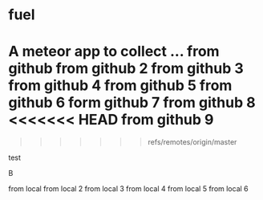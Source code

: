 # fuel
A meteor app to collect ...
from github
from github 2
from github 3
from github 4
from github 5
from github 6
form github 7
from github 8
<<<<<<< HEAD
from github 9
=======
>>>>>>> refs/remotes/origin/master





test

B

from local
from local 2
from local 3
from local 4
from local 5
from local 6
